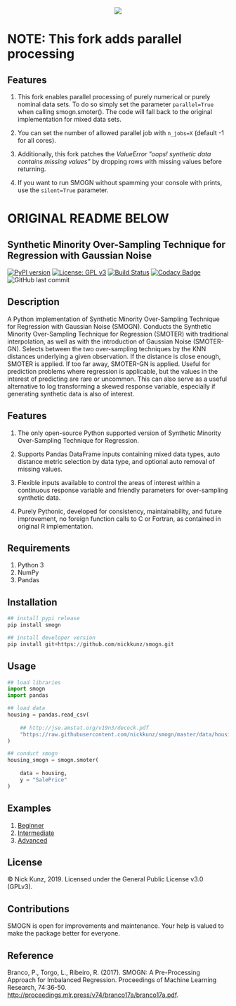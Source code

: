 <div align="center">
  <img src="https://github.com/nickkunz/smogn/blob/master/media/images/smogn_banner.png">
</div>

# NOTE: This fork adds parallel processing
## Features
1. This fork enables parallel processing of purely numerical or purely nominal data sets. To do so simply set the parameter `parallel=True` when calling smogn.smoter(). The code will fall back to the original implementation for mixed data sets.

2. You can set the number of allowed parallel job with `n_jobs=X` (default -1 for all cores).

3. Additionally, this fork patches the _ValueError "oops! synthetic data contains missing values"_ by dropping rows with missing values before returning.

4. If you want to run SMOGN without spamming your console with prints, use the `silent=True` parameter.

# ORIGINAL README BELOW

## Synthetic Minority Over-Sampling Technique for Regression with Gaussian Noise
[![PyPI version](https://badge.fury.io/py/smogn.svg)](https://badge.fury.io/py/smogn)
[![License: GPL v3](https://img.shields.io/badge/License-GPLv3-blue.svg)](https://www.gnu.org/licenses/gpl-3.0)
[![Build Status](https://travis-ci.com/nickkunz/smogn.svg?branch=master)](https://travis-ci.com/nickkunz/smogn)
[![Codacy Badge](https://api.codacy.com/project/badge/Grade/1bfe5a201f3b4a9787c6cf4b365736ed)](https://www.codacy.com/manual/nickkunz/smogn?utm_source=github.com&amp;utm_medium=referral&amp;utm_content=nickkunz/smogn&amp;utm_campaign=Badge_Grade)
![GitHub last commit](https://img.shields.io/github/last-commit/nickkunz/smogn)

## Description
A Python implementation of Synthetic Minority Over-Sampling Technique for Regression with Gaussian Noise (SMOGN). Conducts the Synthetic Minority Over-Sampling Technique for Regression (SMOTER) with traditional interpolation, as well as with the introduction of Gaussian Noise (SMOTER-GN). Selects between the two over-sampling techniques by the KNN distances underlying a given observation. If the distance is close enough, SMOTER is applied. If too far away, SMOTER-GN is applied. Useful for prediction problems where regression is applicable, but the values in the interest of predicting are rare or uncommon. This can also serve as a useful alternative to log transforming a skewed response variable, especially if generating synthetic data is also of interest.
<br>

## Features
1. The only open-source Python supported version of Synthetic Minority Over-Sampling Technique for Regression.

2. Supports Pandas DataFrame inputs containing mixed data types, auto distance metric selection by data type, and optional auto removal of missing values.

3. Flexible inputs available to control the areas of interest within a continuous response variable and friendly parameters for over-sampling synthetic data.

4. Purely Pythonic, developed for consistency, maintainability, and future improvement, no foreign function calls to C or Fortran, as contained in original R implementation.

## Requirements
1. Python 3
2. NumPy
3. Pandas

## Installation
```python
## install pypi release
pip install smogn

## install developer version
pip install git+https://github.com/nickkunz/smogn.git
```

## Usage
```python
## load libraries
import smogn
import pandas

## load data
housing = pandas.read_csv(
    
    ## http://jse.amstat.org/v19n3/decock.pdf
    "https://raw.githubusercontent.com/nickkunz/smogn/master/data/housing.csv"
)

## conduct smogn
housing_smogn = smogn.smoter(
    
    data = housing, 
    y = "SalePrice"
)
```

## Examples
1. [Beginner](https://github.com/nickkunz/smogn/blob/master/examples/smogn_example_1_beg.ipynb) <br>
2. [Intermediate](https://github.com/nickkunz/smogn/blob/master/examples/smogn_example_2_int.ipynb) <br>
3. [Advanced](https://github.com/nickkunz/smogn/blob/master/examples/smogn_example_3_adv.ipynb) <br>

## License

© Nick Kunz, 2019. Licensed under the General Public License v3.0 (GPLv3).

## Contributions

SMOGN is open for improvements and maintenance. Your help is valued to make the package better for everyone.

## Reference

Branco, P., Torgo, L., Ribeiro, R. (2017). SMOGN: A Pre-Processing Approach for Imbalanced Regression. Proceedings of Machine Learning Research, 74:36-50. http://proceedings.mlr.press/v74/branco17a/branco17a.pdf.

